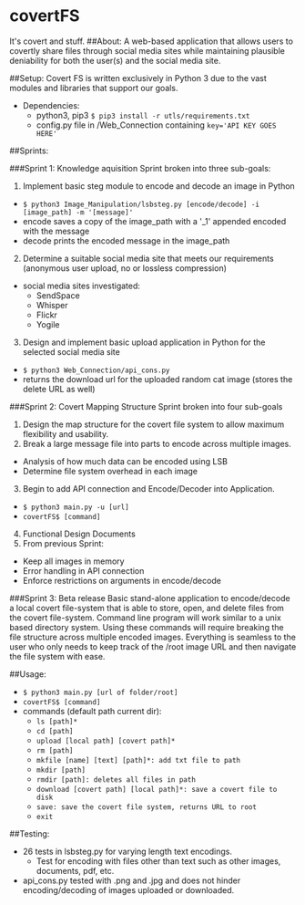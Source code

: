 # covertFS
It's covert and stuff. 
##About: 
  A web-based application that allows users to covertly share files through social media sites while maintaining plausible deniability for both the user(s) and the social media site. 

##Setup: 
  Covert FS is written exclusively in Python 3 due to the vast modules and libraries that support our goals. 
  
  - Dependencies:
    - python3, pip3 `$ pip3 install -r utls/requirements.txt`
    - config.py file in /Web_Connection containing `key='API KEY GOES HERE'`

##Sprints: 

###Sprint 1: Knowledge aquisition
Sprint broken into three sub-goals: 

1. Implement basic steg module to encode and decode an image in Python 
  - `$ python3 Image_Manipulation/lsbsteg.py [encode/decode] -i [image_path] -m '[message]'`
  - encode saves a copy of the image_path with a '_1' appended encoded with the message
  - decode prints the encoded message in the image_path
2. Determine a suitable social media site that meets our requirements (anonymous user upload, no or lossless compression)
  - social media sites investigated:
    - SendSpace
    - Whisper
    - Flickr
    - Yogile
3. Design and implement basic upload application in Python for the selected social media site 
  - `$ python3 Web_Connection/api_cons.py`
  - returns the download url for the uploaded random cat image (stores the delete URL as well)

###Sprint 2: Covert Mapping Structure
Sprint broken into four sub-goals

1. Design the map structure for the covert file system to allow maximum flexibility and usability. 
2. Break a large message file into parts to encode across multiple images. 
  - Analysis of how much data can be encoded using LSB
  - Determine file system overhead in each image 
3. Begin to add API connection and Encode/Decoder into Application. 
  - `$ python3 main.py -u [url]`
  - `covertFS$ [command]`
4. Functional Design Documents
5. From previous Sprint: 
  - Keep all images in memory
  - Error handling in API connection
  - Enforce restrictions on arguments in encode/decode

###Sprint 3: Beta release
  Basic stand-alone application to encode/decode a local covert file-system that is able to store, open, and delete files from the covert file-system. Command line program will work similar to a unix based directory system. Using these commands will require breaking the file structure across multiple encoded images. Everything is seamless to the user who only needs to keep track of the /root image URL and then navigate the file system with ease. 

##Usage: 
  - `$ python3 main.py [url of folder/root]`
  - `covertFS$ [command]`
  - commands (default path current dir):
    - `ls [path]*`
    - `cd [path]`
    - `upload [local path] [covert path]*`
    - `rm [path]`
    - `mkfile [name] [text] [path]*: add txt file to path`
    - `mkdir [path]`
    - `rmdir [path]: deletes all files in path`
    - `download [covert path] [local path]*: save a covert file to disk`
    - `save: save the covert file system, returns URL to root`
    - `exit`

##Testing:
  - 26 tests in lsbsteg.py for varying length text encodings. 
    - Test for encoding with files other than text such as other images, documents, pdf, etc.
  - api_cons.py tested with .png and .jpg and does not hinder encoding/decoding of images uploaded or downloaded. 
